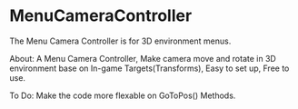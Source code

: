 # MenuCameraController
The Menu Camera Controller is for 3D environment menus. 

About:
    A Menu Camera Controller,
    Make camera move and rotate in 3D environment base on In-game Targets(Transforms),
    Easy to set up,
    Free to use.


To Do: 
  Make the code more flexable on GoToPos() Methods.
